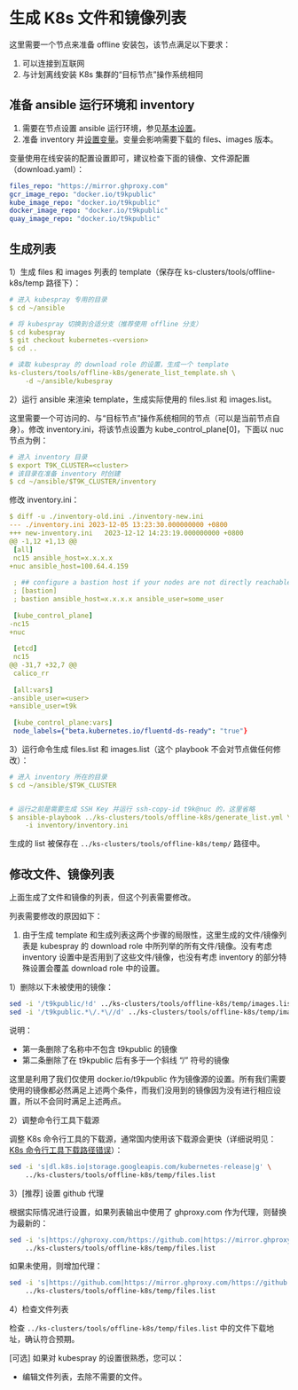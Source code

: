 # 生成 K8s 文件和镜像列表

这里需要一个节点来准备 offline 安装包，该节点满足以下要求：

1. 可以连接到互联网
1. 与计划离线安装 K8s 集群的“目标节点”操作系统相同

## 准备 ansible 运行环境和 inventory

1. 需要在节点设置 ansible 运行环境，参见[基本设置](../online/inventory/basic-settings.md)。
1. 准备 inventory 并[设置变量](../online/prepare-nodes-and-install-k8s.md#修改变量配置文件)。变量会影响需要下载的 files、images 版本。

变量使用在线安装的配置设置即可，建议检查下面的镜像、文件源配置（download.yaml）：

```yaml
files_repo: "https://mirror.ghproxy.com"
gcr_image_repo: "docker.io/t9kpublic"
kube_image_repo: "docker.io/t9kpublic"
docker_image_repo: "docker.io/t9kpublic"
quay_image_repo: "docker.io/t9kpublic"
```

## 生成列表

1）生成 files 和 images 列表的 template（保存在 ks-clusters/tools/offline-k8s/temp 路径下）： 

```yaml
# 进入 kubespray 专用的目录
$ cd ~/ansible

# 将 kubespray 切换到合适分支（推荐使用 offline 分支）
$ cd kubespray
$ git checkout kubernetes-<version>
$ cd ..

# 读取 kubespray 的 download role 的设置，生成一个 template
ks-clusters/tools/offline-k8s/generate_list_template.sh \
    -d ~/ansible/kubespray
```

2）运行 ansible 来渲染 template，生成实际使用的 files.list 和 images.list。

这里需要一个可访问的、与“目标节点”操作系统相同的节点（可以是当前节点自身）。修改 inventory.ini，将该节点设置为 kube_control_plane[0]，下面以 nuc 节点为例：

```yaml
# 进入 inventory 目录
$ export T9K_CLUSTER=<cluster>
# 该目录在准备 inventory 时创建
$ cd ~/ansible/$T9K_CLUSTER/inventory
```

修改 inventory.ini：

```yaml
$ diff -u ./inventory-old.ini ./inventory-new.ini 
--- ./inventory.ini	2023-12-05 13:23:30.000000000 +0800
+++ new-inventory.ini	2023-12-12 14:23:19.000000000 +0800
@@ -1,12 +1,13 @@
 [all]
 nc15 ansible_host=x.x.x.x
+nuc ansible_host=100.64.4.159
 
 ; ## configure a bastion host if your nodes are not directly reachable
 ; [bastion]
 ; bastion ansible_host=x.x.x.x ansible_user=some_user
 
 [kube_control_plane]
-nc15
+nuc
 
 [etcd]
 nc15
@@ -31,7 +32,7 @@
 calico_rr
 
 [all:vars]
-ansible_user=<user>
+ansible_user=t9k
 
 [kube_control_plane:vars]
 node_labels={"beta.kubernetes.io/fluentd-ds-ready": "true"}
```

3）运行命令生成 files.list 和 images.list（这个 playbook 不会对节点做任何修改）：

```yaml
# 进入 inventory 所在的目录
$ cd ~/ansible/$T9K_CLUSTER


# 运行之前是需要生成 SSH Key 并运行 ssh-copy-id t9k@nuc 的，这里省略
$ ansible-playbook ../ks-clusters/tools/offline-k8s/generate_list.yml \
    -i inventory/inventory.ini 
```

生成的 list 被保存在 `../ks-clusters/tools/offline-k8s/temp/` 路径中。

## 修改文件、镜像列表

上面生成了文件和镜像的列表，但这个列表需要修改。

列表需要修改的原因如下：

1. 由于生成 template 和生成列表这两个步骤的局限性，这里生成的文件/镜像列表是 kubespray 的 download role 中所列举的所有文件/镜像。没有考虑 inventory 设置中是否用到了这些文件/镜像，也没有考虑 inventory 的部分特殊设置会覆盖 download role 中的设置。

1）删除以下未被使用的镜像：

```bash
sed -i '/t9kpublic/!d' ../ks-clusters/tools/offline-k8s/temp/images.list
sed -i '/t9kpublic.*\/.*\//d' ../ks-clusters/tools/offline-k8s/temp/images.list
```

说明：

* 第一条删除了名称中不包含 t9kpublic 的镜像
* 第二条删除了在 t9kpublic 后有多于一个斜线 “/” 符号的镜像

这里是利用了我们仅使用 docker.io/t9kpublic 作为镜像源的设置。所有我们需要使用的镜像都必然满足上述两个条件，而我们没用到的镜像因为没有进行相应设置，所以不会同时满足上述两点。

2）调整命令行工具下载源

调整 K8s 命令行工具的下载源，通常国内使用该下载源会更快（详细说明见：[K8s 命令行工具下载路径错误](https://docs.google.com/document/d/19Wx4UqCbidSagGp7XXln_x_OlLtDQqCGoKKqJyJLJl0/edit#heading=h.9as21su2s6ig)）：

```bash
sed -i 's|dl.k8s.io|storage.googleapis.com/kubernetes-release|g' \
    ../ks-clusters/tools/offline-k8s/temp/files.list
```

3）[推荐] 设置 github 代理

根据实际情况进行设置，如果列表输出中使用了 ghproxy.com 作为代理，则替换为最新的：

```bash
sed -i 's|https://ghproxy.com/https://github.com|https://mirror.ghproxy.com/https://github.com|g' \
    ../ks-clusters/tools/offline-k8s/temp/files.list
```

如果未使用，则增加代理：

```bash
sed -i 's|https://github.com|https://mirror.ghproxy.com/https://github.com|g' 
    ../ks-clusters/tools/offline-k8s/temp/files.list
```

4）检查文件列表

检查 `../ks-clusters/tools/offline-k8s/temp/files.list` 中的文件下载地址，确认符合预期。

[可选] 如果对 kubespray 的设置很熟悉，您可以：

* 编辑文件列表，去除不需要的文件。

